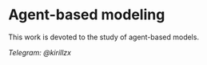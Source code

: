 # Agent-based modeling
This work is devoted to the study of agent-based models. 

*Telegram: @kirillzx*
